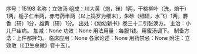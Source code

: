 序号：15198
名称：立效汤
组成：川大黄（炮，锉）1两，干桃柳叶（洗，焙干）1两，栀子仁半两，赤芍药半两（以上捣罗为细末），朱砂（细研，水飞）1两，麝香（研）1分，雄黄（研）1分。
出处：《幼幼新书》卷三十二引张涣方。
主治：小儿尸疰病。
加减：None
功效：None
用法用量：每服1钱。用蜜汤调下。
制备方法：上件都拌匀。
临床应用：None
各家论述：None
用药禁忌：None
附注：立效散（《卫生总微》卷十五）。
